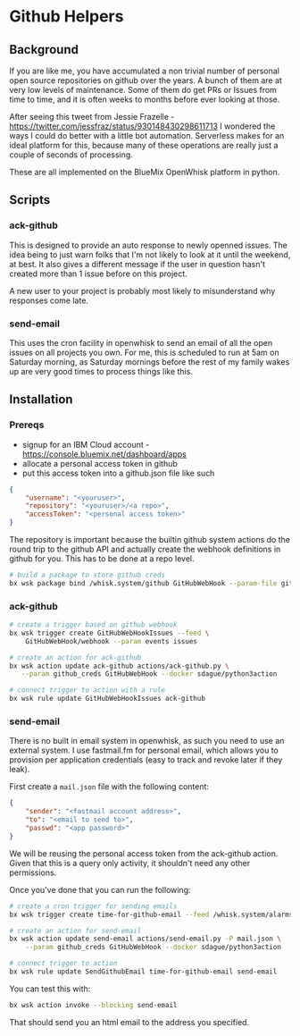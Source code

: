 # Github Helpers #

## Background ##

If you are like me, you have accumulated a non trivial number of
personal open source repositories on github over the years. A bunch of
them are at very low levels of maintenance. Some of them do get PRs or
Issues from time to time, and it is often weeks to months before ever
looking at those.

After seeing this tweet from Jessie Frazelle -
https://twitter.com/jessfraz/status/930148430298611713 I wondered the
ways I could do better with a little bot automation. Serverless makes
for an ideal platform for this, because many of these operations are
really just a couple of seconds of processing.

These are all implemented on the BlueMix OpenWhisk platform in
python.

## Scripts ##

### ack-github ###

This is designed to provide an auto response to newly openned
issues. The idea being to just warn folks that I'm not likely to look
at it until the weekend, at best. It also gives a different message if
the user in question hasn't created more than 1 issue before on this
project.

A new user to your project is probably most likely to misunderstand
why responses come late.

### send-email ###

This uses the cron facility in openwhisk to send an email of all the
open issues on all projects you own. For me, this is scheduled to run
at 5am on Saturday morning, as Saturday mornings before the rest of my
family wakes up are very good times to process things like this.

## Installation ##

### Prereqs ###

* signup for an IBM Cloud account -
  https://console.bluemix.net/dashboard/apps
* allocate a personal access token in github
* put this access token into a github.json file like such

```json
{
    "username": "<youruser>",
    "repository": "<youruser>/<a repo>",
    "accessToken": "<personal access token>"
}
```

The repository is important because the builtin github system actions
do the round trip to the github API and actually create the webhook
definitions in github for you. This has to be done at a repo level.

```bash
# build a package to store github creds
bx wsk package bind /whisk.system/github GitHubWebHook --param-file github.json

```

### ack-github ###

```bash
# create a trigger based on github webhook
bx wsk trigger create GitHubWebHookIssues --feed \
    GitHubWebHook/webhook --param events issues

# create an action for ack-github
bx wsk action update ack-github actions/ack-github.py \
   --param github_creds GitHubWebHook --docker sdague/python3action

# connect trigger to action with a rule
bx wsk rule update GitHubWebHookIssues ack-github

```

### send-email ###

There is no built in email system in openwhisk, as such you need to
use an external system. I use fastmail.fm for personal email, which
allows you to provision per application credentials (easy to track and
revoke later if they leak).

First create a ``mail.json`` file with the following content:

```json
{
    "sender": "<fastmail account address>",
    "to": "<email to send to>",
    "passwd": "<app password>"
}

```

We will be reusing the personal access token from the ack-github
action. Given that this is a query only activity, it shouldn't need
any other permissions.

Once you've done that you can run the following:

```bash
# create a cron trigger for sending emails
bx wsk trigger create time-for-github-email --feed /whisk.system/alarms/alarm -p cron '0 5 * * 6'

# create an action for send-email
bx wsk action update send-email actions/send-email.py -P mail.json \
    --param github_creds GitHubWebHook --docker sdague/python3action

# connect trigger to action
bx wsk rule update SendGithubEmail time-for-github-email send-email
```

You can test this with:

```bash
bx wsk action invoke --blocking send-email
```

That should send you an html email to the address you specified.
